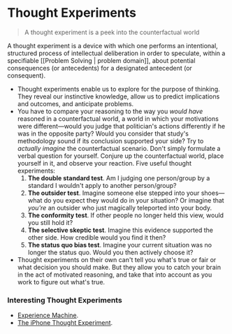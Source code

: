 # Thought Experiments

> A thought experiment is a peek into the counterfactual world

A thought experiment is a device with which one performs an intentional, structured process of intellectual deliberation in order to speculate, within a specifiable [[Problem Solving | problem domain]], about potential consequences (or antecedents) for a designated antecedent (or consequent).

- Thought experiments enable us to explore for the purpose of thinking. They reveal our instinctive knowledge, allow us to predict implications and outcomes, and anticipate problems.
- You have to compare your reasoning to the way you _would have_ reasoned in a counterfactual world, a world in which your motivations were different—would you judge that politician's actions differently if he was in the opposite party?  Would you consider that study's methodology sound if its conclusion supported your side? Try to _actually imagine_ the counterfactual scenario. Don't simply formulate a verbal question for yourself. Conjure up the counterfactual world, place yourself in it, and observe your reaction. Five useful thought experiments:
	1. **The double standard test**. Am I judging one person/group by a standard I wouldn't apply to another person/group?
	2. **The outsider test**. Imagine someone else stepped into your shoes—what do you expect they would do in your situation? Or imagine that _you're_ an outsider who just magically teleported into your body.
	3. **The conformity test**. If other people no longer held this view, would you still hold it?
	4. **The selective skeptic test**. Imagine this evidence supported the other side. How credible would you find it then?
	5. **The status quo bias test**. Imagine your current situation was no longer the status quo. Would you then actively choose it?
- Thought experiments on their own can't tell you what's true or fair or what decision you should make. But they allow you to catch your brain in the act of motivated reasoning, and take that into account as you work to figure out what's true.

### Interesting Thought Experiments

- [Experience Machine](https://en.m.wikipedia.org/wiki/Experience_machine).
- [The iPhone Thought Experiment](https://waitbutwhy.com/table/iphone-thought-experiment).

